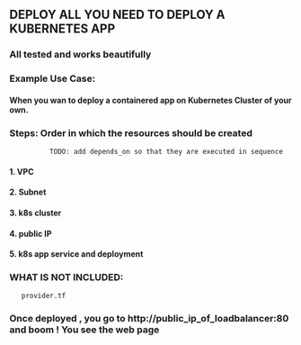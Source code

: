 

## DEPLOY ALL YOU NEED TO DEPLOY A KUBERNETES APP      


### All tested and works beautifully


### Example Use Case:
####  When you wan to deploy a containered app on Kubernetes Cluster of your own.

### Steps: Order in which the resources should be created
              TODO: add depends_on so that they are executed in sequence
####  1. VPC
####  2. Subnet
####  3. k8s cluster
####  4. public IP
####  5. k8s app service and deployment


### WHAT IS NOT INCLUDED:
       provider.tf

### Once deployed , you go to http://public_ip_of_loadbalancer:80 and boom ! You see the web page


